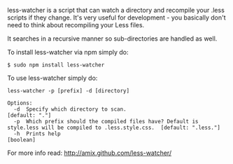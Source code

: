 less-watcher is a script that can watch a directory and recompile your .less scripts if they change.
It's very useful for development - you basically don't need to think about recompiling your Less files.

It searches in a recursive manner so sub-directories are handled as well.

To install less-watcher via npm simply do:

    $ sudo npm install less-watcher

To use less-watcher simply do:

    less-watcher -p [prefix] -d [directory]
    
    Options:
      -d  Specify which directory to scan.                                                                         [default: "."]
      -p  Which prefix should the compiled files have? Default is style.less will be compiled to .less.style.css.  [default: ".less."]
      -h  Prints help                                                                                              [boolean]

For more info read:
http://amix.github.com/less-watcher/
